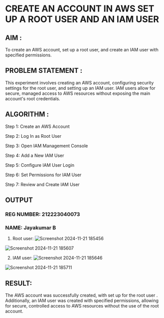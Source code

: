 # CREATE AN ACCOUNT IN AWS SET UP A ROOT USER AND AN IAM USER
## AIM :
To create an AWS account, set up a root user, and create an IAM user with specified permissions.

## PROBLEM STATEMENT :
This experiment involves creating an AWS account, configuring security settings for the root user, and setting up an IAM user. IAM users allow for secure, managed access to AWS resources without exposing the main account's root credentials.

## ALGORITHM :
Step 1:
Create an AWS Account

Step 2:
Log In as Root User

Step 3:
Open IAM Management Console

Step 4:
Add a New IAM User

Step 5:
Configure IAM User Login

Step 6:
Set Permissions for IAM User

Step 7:
Review and Create IAM User

## OUTPUT
### REG NUMBER: 212223040073
### NAME: Jayakumar B
1. Root user:
![Screenshot 2024-11-21 185456](https://github.com/user-attachments/assets/746c6885-1d8d-474f-82bb-2087a2ac57b5)

![Screenshot 2024-11-21 185607](https://github.com/user-attachments/assets/b4f93dcf-035a-4293-a72b-25231e4e36a9)


2. IAM user:
![Screenshot 2024-11-21 185646](https://github.com/user-attachments/assets/55656d29-1041-4d0a-a3de-3d3481e797ac)

![Screenshot 2024-11-21 185711](https://github.com/user-attachments/assets/6c0f9def-4cfa-4557-a3f9-1cdaaf9d0d4b)

 
## RESULT:
The AWS account was successfully created, with set up for the root user . Additionally, an IAM user was created with specified permissions, allowing for secure, controlled access to AWS resources without the use of the root account.
 

  

